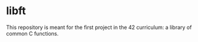 # libft
This repository is meant for the first project in the 42 curriculum: a library of common C functions.
